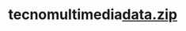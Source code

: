 # tecnomultimedia[data.zip](https://github.com/MartinaPino/tecnomultimedia/files/11213922/data.zip)
